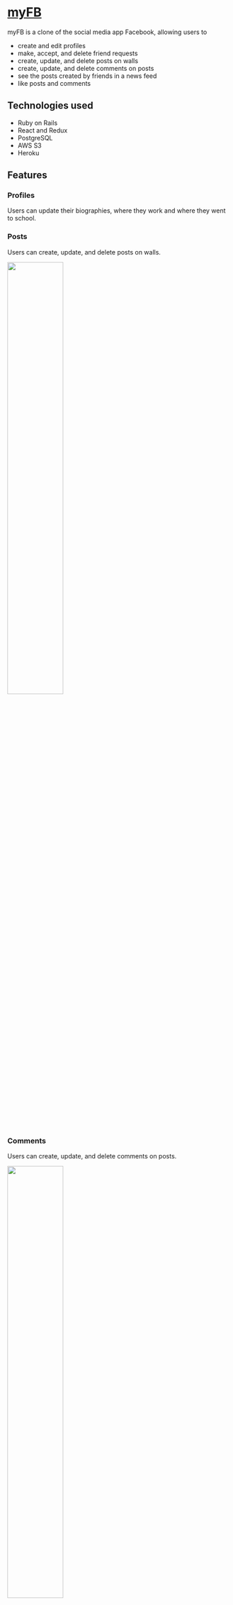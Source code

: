 # [myFB](https://my-forest-buddies.herokuapp.com/)

myFB is a clone of the social media app Facebook, allowing users to 
* create and edit profiles
* make, accept, and delete friend requests
* create, update, and delete posts on walls
* create, update, and delete comments on posts
* see the posts created by friends in a news feed
* like posts and comments 

## Technologies used
* Ruby on Rails
* React and Redux
* PostgreSQL
* AWS S3
* Heroku

## Features
### Profiles
Users can update their biographies, where they work and where they went to school.

### Posts
Users can create, update, and delete posts on walls.

<img src="https://user-images.githubusercontent.com/80478925/125618052-6eea5bc1-d3f0-4c85-8a35-d5a26d12cac8.gif" width="50%">

### Comments
Users can create, update, and delete comments on posts.

<img src="https://user-images.githubusercontent.com/80478925/125617684-6f7d013d-c81f-49e0-ab35-daaa996701d8.gif" width="50%">

### Likes
Users can create and remove likes on posts and comments.

Polymorphic associations for `Like`

```
class Like < ApplicationRecord
  belongs_to :likeable,
    polymorphic: true
    
  belongs_to :user
end
```

`likeable` as as concern

```
module Likeable
  extend ActiveSupport::Concern

  included do
    has_many :likes,
      as: :likeable,
      dependent: :destroy

    has_many :likers,
      through: :likes,
      source: :user
  end
end
```

<img src="https://user-images.githubusercontent.com/80478925/125618002-4c1b15cc-a990-4d31-b15e-d2bb7a396aa5.gif" width="50%">

### Friending

Friendship is modeled as two `connection` objects between two users. A `connection` represents a arrow directing from one user to another. When both directions have the status of `ACCEPTED`, the friendship is established. When a user initates a friend request, a `connection` object with a pending status is created pointing from the requestor to the requestee. If there already exits a `connection` in the opposite direction, a complete cycle is created and both `connection` are flagged as `ACCEPTED` and a friendship is established. Otherwise, a single direction `connection` is counted as an pending request.

#### `connection` schema

```
create_table "connections", force: :cascade do |t|
  t.string "status", null: false
  t.bigint "from_user_id", null: false
  t.bigint "to_user_id", null: false
end
```

#### `#create` in the friendship controller

```
def create
  from_user_id, to_user_id = params.values_at(:from_user_id, :to_user_id)
  unless current_user.id == params[:from_user_id]
    forward = Connection.create(from_user_id: from_user_id, to_user_id: to_user_id, status: Connection::PENDING)
    backward = Connection.find_by(from_user_id: to_user_id, to_user_id: from_user_id)
    unless backward.nil?
      backward.status = Connection::ACCEPTED
      backward.save!
      forward.status = Connection::ACCEPTED
    end
    forward.save!
  end
end
```
